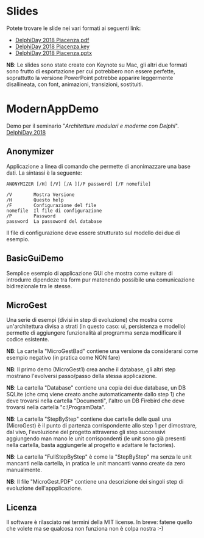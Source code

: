 ﻿# Slides

Potete trovare le slide nei vari formati ai seguenti link:
* [DelphiDay 2018 Piacenza.pdf](https://raw.githubusercontent.com/wiki/lminuti/ModernAppDemo/slides/DelphiDay%202018%20Piacenza.pdf)
* [DelphiDay 2018 Piacenza.key](https://raw.githubusercontent.com/wiki/lminuti/ModernAppDemo/slides/DelphiDay%202018%20Piacenza.key)
* [DelphiDay 2018 Piacenza.pptx](https://raw.githubusercontent.com/wiki/lminuti/ModernAppDemo/slides/DelphiDay%202018%20Piacenza.pptx)

**NB**: Le slides sono state create con Keynote su Mac, gli altri due formati sono frutto di esportazione per cui potrebbero non essere perfette, soprattutto la versione PowerPoint potrebbe apparire leggermente disallineata, con font, animazioni, transizioni, sostituiti.


# ModernAppDemo

Demo per il seminario "*Architetture modulari e moderne con Delphi*".
[DelphiDay 2018](https://www.delphiday.it/seminari.html)


## Anonymizer
Applicazione a linea di comando che permette di anonimazzare una base dati. La sintassi è la seguente:

```
ANONYMIZER [/H] [/V] [/A ][/P password] [/F nomefile]

/V        Mostra Versione
/H        Questo help
/F        Configurazione del file
nomefile  Il file di configurazione
/P        Password
password  La passoword del database
```

Il file di configurazione deve essere strutturato sul modello dei due di esempio.


## BasicGuiDemo

Semplice esempio di applicazione GUI che mostra come evitare di introdurre dipendeze tra form pur matenendo possibile una comunicazione bidirezionale tra le stesse.


## MicroGest

Una serie di esempi (divisi in step di evoluzione) che mostra come un'architettura divisa a strati (in questo caso: ui, persistenza e modello) permette di aggiungere funzionalità al programma senza modificare il codice esistente.

**NB**: La cartella "MicroGestBad" contiene una versione da considerarsi come esempio negativo (in pratica come NON fare)
 
**NB**: Il primo demo (MicroGest1) crea anche il database, gli altri step mostrano l'evolversi passo/passo della stessa applicazione.

**NB**: La cartella "Database" contiene una copia dei due database, un DB SQLite (che cmq viene creato anche automaticamente dallo step 1) che deve trovarsi nella cartella "Documenti", l'altro un DB Firebird che deve trovarsi nella cartella "c:\ProgramData".

**NB**: La cartella "StepByStep" contiene due cartelle delle quali una (MicroGest) è il punto di partenza corrispondente allo step 1 per dimostrare, dal vivo, l'evoluzione del progetto attraverso gli step successivi aggiungendo man mano le unit corrispondenti (le unit sono già presenti nella cartella, basta aggiungerle al progetto e adattare le factories).

**NB**: La cartella "FullStepByStep" è come la "StepByStep" ma senza le unit mancanti nella cartella, in pratica le unit mancanti vanno create da zero manualmente. 

**NB**: Il file "MicroGest.PDF" contiene una descrizione dei singoli step di evoluzione dell'appplicazione.


## Licenza

Il software è rilasciato nei termini della MIT license. In breve: fatene quello che volete ma se qualcosa non funziona non è colpa nostra :-)